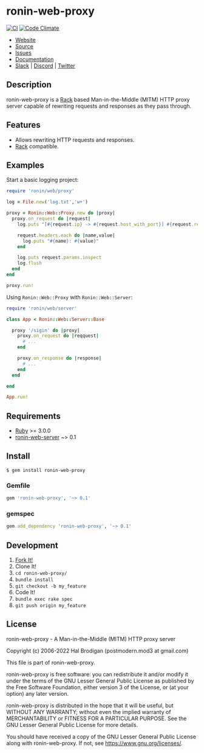 # ronin-web-proxy

[![CI](https://github.com/ronin-rb/ronin-web-proxy/actions/workflows/ruby.yml/badge.svg)](https://github.com/ronin-rb/ronin-web-proxy/actions/workflows/ruby.yml)
[![Code Climate](https://codeclimate.com/github/ronin-rb/ronin-web-proxy.svg)](https://codeclimate.com/github/ronin-rb/ronin-web-proxy)

* [Website](https://ronin-rb.dev/)
* [Source](https://github.com/ronin-rb/ronin-web-proxy)
* [Issues](https://github.com/ronin-rb/ronin-web-proxy/issues)
* [Documentation](https://ronin-rb.dev/docs/ronin-web-proxy/frames)
* [Slack](https://ronin-rb.slack.com) |
  [Discord](https://discord.gg/6WAb3PsVX9) |
  [Twitter](https://twitter.com/ronin_rb)

## Description

ronin-web-proxy is a [Rack] based Man-in-the-Middle (MITM) HTTP proxy server
capable of rewriting requests and responses as they pass through.

## Features

* Allows rewriting HTTP requests and responses.
* [Rack] compatible.

## Examples

Start a basic logging project:

```ruby
require 'ronin/web/proxy'

log = File.new('log.txt','w+')

proxy = Ronin::Web::Proxy.new do |proxy|
  proxy.on_request do |request|
    log.puts "[#{request.ip} -> #{request.host_with_port}] #{request.request_method} #{request.url}"

    request.headers.each do |name,value|
      log.puts "#{name}: #{value}"
    end

    log.puts request.params.inspect
    log.flush
  end
end

proxy.run!
```

Using `Ronin::Web::Proxy` with `Ronin::Web::Server`:

```ruby
require 'ronin/web/server'

class App < Ronin::Web::Server::Base

  proxy '/sigin' do |proxy|
    proxy.on_request do |reqquest|
      # ...
    end

    proxy.on_response do |response|
      # ...
    end
  end

end

App.run!
```

## Requirements

* [Ruby] >= 3.0.0
* [ronin-web-server] ~> 0.1

## Install

```shell
$ gem install ronin-web-proxy
```

### Gemfile

```ruby
gem 'ronin-web-proxy', '~> 0.1'
```

### gemspec

```ruby
gem.add_dependency 'ronin-web-proxy', '~> 0.1'
```

## Development

1. [Fork It!](https://github.com/ronin-rb/ronin-web-proxy/fork)
2. Clone It!
3. `cd ronin-web-proxy/`
4. `bundle install`
5. `git checkout -b my_feature`
6. Code It!
7. `bundle exec rake spec`
8. `git push origin my_feature`

## License

ronin-web-proxy - A Man-in-the-Middle (MITM) HTTP proxy server

Copyright (c) 2006-2022 Hal Brodigan (postmodern.mod3 at gmail.com)

This file is part of ronin-web-proxy.

ronin-web-proxy is free software: you can redistribute it and/or modify
it under the terms of the GNU Lesser General Public License as published
by the Free Software Foundation, either version 3 of the License, or
(at your option) any later version.

ronin-web-proxy is distributed in the hope that it will be useful,
but WITHOUT ANY WARRANTY; without even the implied warranty of
MERCHANTABILITY or FITNESS FOR A PARTICULAR PURPOSE.  See the
GNU Lesser General Public License for more details.

You should have received a copy of the GNU Lesser General Public License
along with ronin-web-proxy.  If not, see <https://www.gnu.org/licenses/>.

[Ruby]: https://www.ruby-lang.org
[Rack]: https://github.com/rack/rack#readme
[ronin-web-server]: https://github.com/ronin-rb/ronin-web-server#readme
